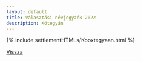 ```yaml
---
layout: default
title: Választási névjegyzék 2022
description: Kötegyán
---
```


{% include settlementHTMLs/Kooxtegyaan.html %}

[Vissza](../)